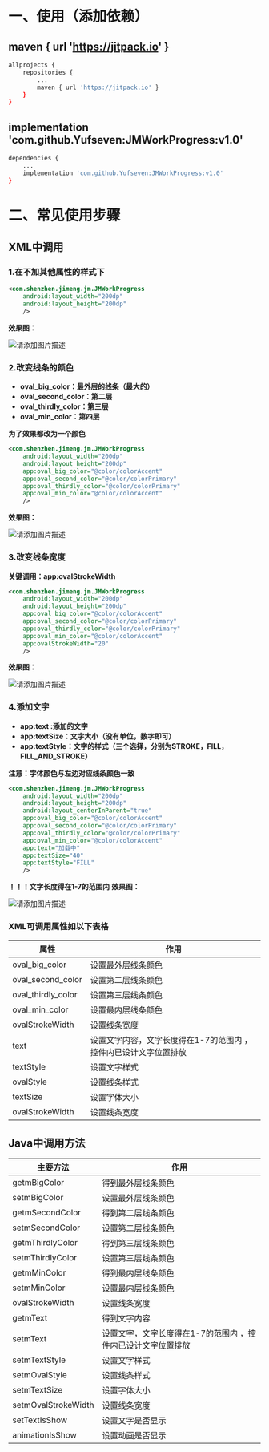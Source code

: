 

# 一、使用（添加依赖）
##  **maven { url 'https://jitpack.io' }**
```bash
allprojects {
    repositories {
        ...
        maven { url 'https://jitpack.io' }
    }
}
```
##  implementation 'com.github.Yufseven:JMWorkProgress:v1.0'

```bash
dependencies {
    ...
    implementation 'com.github.Yufseven:JMWorkProgress:v1.0'
}
```



# 二、常见使用步骤
## XML中调用
### 1.在不加其他属性的样式下
```xml
<com.shenzhen.jimeng.jm.JMWorkProgress
    android:layout_width="200dp"
    android:layout_height="200dp"
    />
```
**效果图：**

![请添加图片描述](https://img-blog.csdnimg.cn/b696a35baa234e18a78e7b91da810f6f.gif)
### 2.改变线条的颜色
- **oval_big_color：最外层的线条（最大的）**
- **oval_second_color：第二层**
- **oval_thirdly_color：第三层**
- **oval_min_color：第四层**

**为了效果都改为一个颜色**

```xml
<com.shenzhen.jimeng.jm.JMWorkProgress
    android:layout_width="200dp"
    android:layout_height="200dp"
    app:oval_big_color="@color/colorAccent"
    app:oval_second_color="@color/colorPrimary"
    app:oval_thirdly_color="@color/colorPrimary"
    app:oval_min_color="@color/colorAccent"
    />
```
**效果图：**

![请添加图片描述](https://img-blog.csdnimg.cn/b0dba78fd6f34e259d030517a689ec0a.gif)
### 3.改变线条宽度
 **关键调用：app:ovalStrokeWidth**
 

```xml
<com.shenzhen.jimeng.jm.JMWorkProgress
    android:layout_width="200dp"
    android:layout_height="200dp"
    app:oval_big_color="@color/colorAccent"
    app:oval_second_color="@color/colorPrimary"
    app:oval_thirdly_color="@color/colorPrimary"
    app:oval_min_color="@color/colorAccent"
    app:ovalStrokeWidth="20"
    />
```
**效果图：**

![请添加图片描述](https://img-blog.csdnimg.cn/ba24a9c9f0ae433b820bfe1387e8238b.gif)
### 4.添加文字
- **app:text :添加的文字**
-  **app:textSize：文字大小（没有单位，数字即可）**
-  **app:textStyle：文字的样式（三个选择，分别为STROKE，FILL，FILL_AND_STROKE）**

**注意：字体颜色与左边对应线条颜色一致**

```xml
<com.shenzhen.jimeng.jm.JMWorkProgress
    android:layout_width="200dp"
    android:layout_height="200dp"
    android:layout_centerInParent="true"
    app:oval_big_color="@color/colorAccent"
    app:oval_second_color="@color/colorPrimary"
    app:oval_thirdly_color="@color/colorPrimary"
    app:oval_min_color="@color/colorAccent"
    app:text="加载中"
    app:textSize="40"
    app:textStyle="FILL"
    />
```
**！！！文字长度得在1-7的范围内**
**效果图：**

![请添加图片描述](https://img-blog.csdnimg.cn/a3c9ffde5bf5425884930554905f93ea.gif)
### XML可调用属性如以下表格
| 属性 |作用 |
|--|--|
| oval_big_color |设置最外层线条颜色 |
|oval_second_color |设置第二层线条颜色  |
| oval_thirdly_color | 设置第三层线条颜色 |
| oval_min_color |设置最内层线条颜色  |
|ovalStrokeWidth  |  设置线条宽度|
|text |设置文字内容，文字长度得在1-7的范围内 ，控件内已设计文字位置排放 |
|textStyle | 设置文字样式 |
|ovalStyle| 设置线条样式 |
|textSize | 设置字体大小 |
|ovalStrokeWidth |设置线条宽度  |

## Java中调用方法
| 主要方法 |作用 |
|--|--|
|getmBigColor |得到最外层线条颜色 |
|setmBigColor |设置最外层线条颜色 |
|getmSecondColor |得到第二层线条颜色  |
|setmSecondColor |设置第二层线条颜色  |
| getmThirdlyColor | 得到第三层线条颜色 |
| setmThirdlyColor | 设置第三层线条颜色 |
| getmMinColor |得到最内层线条颜色  |
| setmMinColor |设置最内层线条颜色  |
|ovalStrokeWidth  |  设置线条宽度|
|getmText |得到文字内容 |
|setmText |设置文字，文字长度得在1-7的范围内 ，控件内已设计文字位置排放 |
|setmTextStyle | 设置文字样式 |
|setmOvalStyle| 设置线条样式 |
|setmTextSize | 设置字体大小 |
|setmOvalStrokeWidth |设置线条宽度  |
|setTextIsShow |设置文字是否显示  |
|animationIsShow|设置动画是否显示  |
